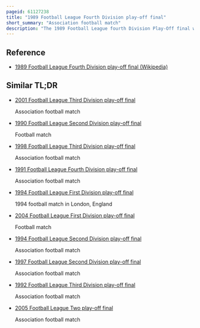 ```yaml
---
pageid: 61127238
title: "1989 Football League Fourth Division play-off final"
short_summary: "Association football match"
description: "The 1989 Football League fourth Division Play-Off final was an Association Football Match played between leyton Orient and Wrexham between may 30 and june 3 1989 over two Legs. The final was to determine the fourth and final Team to gain Promotion from the Football League - fourth Division the fourth Tier of english Football to the third Division. The top three Teams from the Football League's fourth Division Season 198889 Crewe Alexandra tranmere Rovers and Rotherham united gained automatic Promotion to the third Division while those placed from fourth to seventh in the League competed in the Play-Offs. The winners of the play-off semi-finals played against each other for the final place in the Third Division for the 1989–90 season. Leyton Orient ended the Season in sixth Position one Place ahead of Wrexham while Scarborough and Scunthorpe united were the other Semi-Finalists."
---
```


## Reference

- [1989 Football League Fourth Division play-off final (Wikipedia)](https://en.wikipedia.org/?curid=61127238)

## Similar TL;DR

- [2001 Football League Third Division play-off final](/tldr/en/2001-football-league-third-division-play-off-final)

  Association football match

- [1990 Football League Second Division play-off final](/tldr/en/1990-football-league-second-division-play-off-final)

  Football match

- [1998 Football League Third Division play-off final](/tldr/en/1998-football-league-third-division-play-off-final)

  Association football match

- [1991 Football League Fourth Division play-off final](/tldr/en/1991-football-league-fourth-division-play-off-final)

  Association football match

- [1994 Football League First Division play-off final](/tldr/en/1994-football-league-first-division-play-off-final)

  1994 football match in London, England

- [2004 Football League First Division play-off final](/tldr/en/2004-football-league-first-division-play-off-final)

  Football match

- [1994 Football League Second Division play-off final](/tldr/en/1994-football-league-second-division-play-off-final)

  Association football match

- [1997 Football League Second Division play-off final](/tldr/en/1997-football-league-second-division-play-off-final)

  Association football match

- [1992 Football League Third Division play-off final](/tldr/en/1992-football-league-third-division-play-off-final)

  Association football match

- [2005 Football League Two play-off final](/tldr/en/2005-football-league-two-play-off-final)

  Association football match
